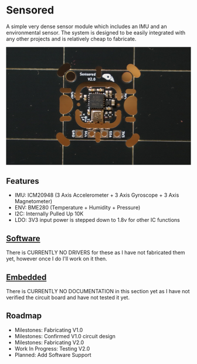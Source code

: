# Sensored
A simple very dense sensor module which includes an IMU and an environmental sensor. The system is designed to be easily integrated with any other projects and is relatively cheap to fabricate.

![Project_Image](.assets/SensoredBoard_11-06-2025.png)

## Features
* IMU: ICM20948 (3 Axis Accelerometer + 3 Axis Gyroscope + 3 Axis Magnetometer)
* ENV: BME280 (Temperature + Humidity + Pressure)
* I2C: Internally Pulled Up 10K
* LDO: 3V3 input power is stepped down to 1.8v for other IC functions

## [Software](/Software/README.md)
There is CURRENTLY NO DRIVERS for these as I have not fabricated them yet, however once I do I'll work on it then.

## [Embedded](/Embedded/README.md)
There is CURRENTLY NO DOCUMENTATION in this section yet as I have not verified the circuit board and have not tested it yet.

## Roadmap
* Milestones: Fabricating V1.0
* Milestones: Confirmed V1.0 circuit design
* Milestones: Fabricating V2.0
* Work In Progress: Testing V2.0
* Planned: Add Software Support